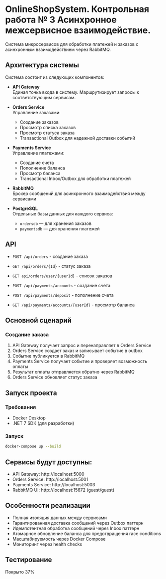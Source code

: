 # OnlineShopSystem. Контрольная работа № 3 Асинхронное межсервисное взаимодействие.

Система микросервисов для обработки платежей и заказов с асинхронным взаимодействием через RabbitMQ.

## Архитектура системы

Система состоит из следующих компонентов:

- **API Gateway**  
  Единая точка входа в систему. Маршрутизирует запросы к соответствующим сервисам.

- **Orders Service**  
  Управление заказами:

  - Создание заказов
  - Просмотр списка заказов
  - Просмотр статуса заказа
  - Transactional Outbox для надежной доставки событий

- **Payments Service**  
  Управление платежами:

  - Создание счета
  - Пополнение баланса
  - Просмотр баланса
  - Transactional Inbox/Outbox для обработки платежей

- **RabbitMQ**  
  Брокер сообщений для асинхронного взаимодействия между сервисами

- **PostgreSQL**  
  Отдельные базы данных для каждого сервиса:
  - `ordersdb` — для хранения заказов
  - `paymentsdb` — для хранения платежей

## API

- `POST /api/orders` - создание заказа
- `GET /api/orders/{Id}` - статус заказа
- `GET api/orders/user/{userId}` - список заказов

- `POST /api/payments/accounts` - создание счета
- `POST /api/payments/deposit` - пополнение счета
- `GET /api/payments/accounts/{userId}` - просмотр баланса

## Основной сценарий

### Создание заказа

1. API Gateway получает запрос и перенаправляет в Orders Service
2. Orders Service создает заказ и записывает событие в outbox
3. Событие публикуется в RabbitMQ
4. Payments Service получает событие и проверяет возможность оплаты
5. Результат оплаты отправляется обратно через RabbitMQ
6. Orders Service обновляет статус заказа

## Запуск проекта

### Требования

- Docker Desktop
- .NET 7 SDK (для разработки)

### Запуск

```bash
docker-compose up --build
```

## Сервисы будут доступны:

- API Gateway: http://localhost:5000
- Orders Service: http://localhost:5001
- Payments Service: http://localhost:5003
- RabbitMQ UI: http://localhost:15672 (guest/guest)

## Особенности реализации

- Полная изоляция данных между сервисами
- Гарантированная доставка сообщений через Outbox паттерн
- Идемпотентная обработка сообщений через Inbox паттерн
- Атомарное обновление баланса для предотвращения race conditions
- Масштабируемость через Docker Compose
- Мониторинг через health checks

## Тестирование

Покрыто 37%
